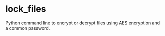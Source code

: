 lock_files
==========

Python command line to encrypt or decrypt files using AES encryption and a common password.
